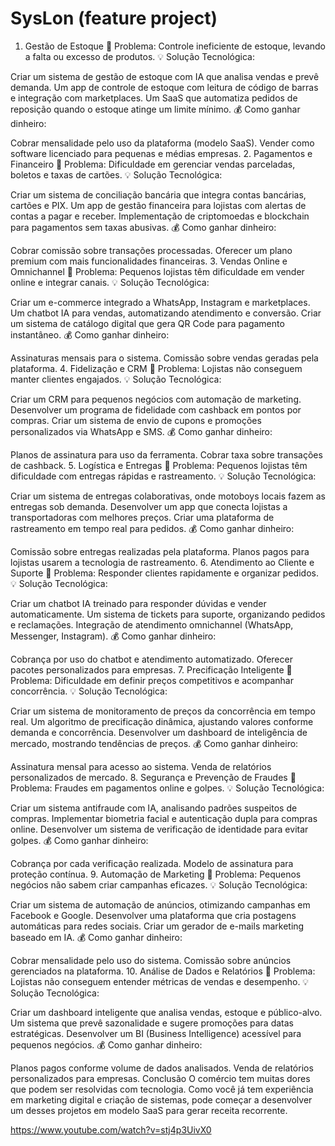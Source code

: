 # SysLon (feature project) 

1. Gestão de Estoque
📌 Problema: Controle ineficiente de estoque, levando a falta ou excesso de produtos.
💡 Solução Tecnológica:

Criar um sistema de gestão de estoque com IA que analisa vendas e prevê demanda.
Um app de controle de estoque com leitura de código de barras e integração com marketplaces.
Um SaaS que automatiza pedidos de reposição quando o estoque atinge um limite mínimo.
💰 Como ganhar dinheiro:

Cobrar mensalidade pelo uso da plataforma (modelo SaaS).
Vender como software licenciado para pequenas e médias empresas.
2. Pagamentos e Financeiro
📌 Problema: Dificuldade em gerenciar vendas parceladas, boletos e taxas de cartões.
💡 Solução Tecnológica:

Criar um sistema de conciliação bancária que integra contas bancárias, cartões e PIX.
Um app de gestão financeira para lojistas com alertas de contas a pagar e receber.
Implementação de criptomoedas e blockchain para pagamentos sem taxas abusivas.
💰 Como ganhar dinheiro:

Cobrar comissão sobre transações processadas.
Oferecer um plano premium com mais funcionalidades financeiras.
3. Vendas Online e Omnichannel
📌 Problema: Pequenos lojistas têm dificuldade em vender online e integrar canais.
💡 Solução Tecnológica:

Criar um e-commerce integrado a WhatsApp, Instagram e marketplaces.
Um chatbot IA para vendas, automatizando atendimento e conversão.
Criar um sistema de catálogo digital que gera QR Code para pagamento instantâneo.
💰 Como ganhar dinheiro:

Assinaturas mensais para o sistema.
Comissão sobre vendas geradas pela plataforma.
4. Fidelização e CRM
📌 Problema: Lojistas não conseguem manter clientes engajados.
💡 Solução Tecnológica:

Criar um CRM para pequenos negócios com automação de marketing.
Desenvolver um programa de fidelidade com cashback em pontos por compras.
Criar um sistema de envio de cupons e promoções personalizados via WhatsApp e SMS.
💰 Como ganhar dinheiro:

Planos de assinatura para uso da ferramenta.
Cobrar taxa sobre transações de cashback.
5. Logística e Entregas
📌 Problema: Pequenos lojistas têm dificuldade com entregas rápidas e rastreamento.
💡 Solução Tecnológica:

Criar um sistema de entregas colaborativas, onde motoboys locais fazem as entregas sob demanda.
Desenvolver um app que conecta lojistas a transportadoras com melhores preços.
Criar uma plataforma de rastreamento em tempo real para pedidos.
💰 Como ganhar dinheiro:

Comissão sobre entregas realizadas pela plataforma.
Planos pagos para lojistas usarem a tecnologia de rastreamento.
6. Atendimento ao Cliente e Suporte
📌 Problema: Responder clientes rapidamente e organizar pedidos.
💡 Solução Tecnológica:

Criar um chatbot IA treinado para responder dúvidas e vender automaticamente.
Um sistema de tickets para suporte, organizando pedidos e reclamações.
Integração de atendimento omnichannel (WhatsApp, Messenger, Instagram).
💰 Como ganhar dinheiro:

Cobrança por uso do chatbot e atendimento automatizado.
Oferecer pacotes personalizados para empresas.
7. Precificação Inteligente
📌 Problema: Dificuldade em definir preços competitivos e acompanhar concorrência.
💡 Solução Tecnológica:

Criar um sistema de monitoramento de preços da concorrência em tempo real.
Um algoritmo de precificação dinâmica, ajustando valores conforme demanda e concorrência.
Desenvolver um dashboard de inteligência de mercado, mostrando tendências de preços.
💰 Como ganhar dinheiro:

Assinatura mensal para acesso ao sistema.
Venda de relatórios personalizados de mercado.
8. Segurança e Prevenção de Fraudes
📌 Problema: Fraudes em pagamentos online e golpes.
💡 Solução Tecnológica:

Criar um sistema antifraude com IA, analisando padrões suspeitos de compras.
Implementar biometria facial e autenticação dupla para compras online.
Desenvolver um sistema de verificação de identidade para evitar golpes.
💰 Como ganhar dinheiro:

Cobrança por cada verificação realizada.
Modelo de assinatura para proteção contínua.
9. Automação de Marketing
📌 Problema: Pequenos negócios não sabem criar campanhas eficazes.
💡 Solução Tecnológica:

Criar um sistema de automação de anúncios, otimizando campanhas em Facebook e Google.
Desenvolver uma plataforma que cria postagens automáticas para redes sociais.
Criar um gerador de e-mails marketing baseado em IA.
💰 Como ganhar dinheiro:

Cobrar mensalidade pelo uso do sistema.
Comissão sobre anúncios gerenciados na plataforma.
10. Análise de Dados e Relatórios
📌 Problema: Lojistas não conseguem entender métricas de vendas e desempenho.
💡 Solução Tecnológica:

Criar um dashboard inteligente que analisa vendas, estoque e público-alvo.
Um sistema que prevê sazonalidade e sugere promoções para datas estratégicas.
Desenvolver um BI (Business Intelligence) acessível para pequenos negócios.
💰 Como ganhar dinheiro:

Planos pagos conforme volume de dados analisados.
Venda de relatórios personalizados para empresas.
Conclusão
O comércio tem muitas dores que podem ser resolvidas com tecnologia. Como você já tem experiência em marketing digital e criação de sistemas, pode começar a desenvolver um desses projetos em modelo SaaS para gerar receita recorrente.

https://www.youtube.com/watch?v=stj4p3UivX0
